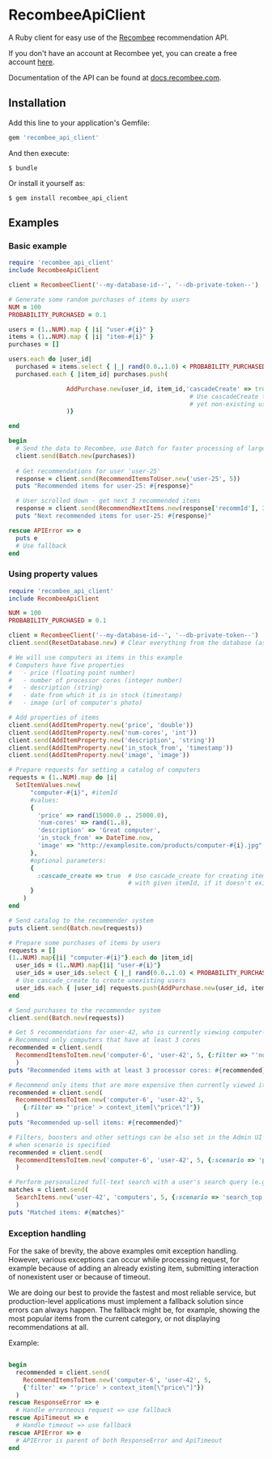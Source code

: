 # RecombeeApiClient

A Ruby client for easy use of the [Recombee](https://www.recombee.com/) recommendation API.

If you don't have an account at Recombee yet, you can create a free account [here](https://www.recombee.com/).

Documentation of the API can be found at [docs.recombee.com](https://docs.recombee.com/).

## Installation

Add this line to your application's Gemfile:

```ruby
gem 'recombee_api_client'
```

And then execute:

    $ bundle

Or install it yourself as:

    $ gem install recombee_api_client

## Examples

### Basic example
```ruby
require 'recombee_api_client'
include RecombeeApiClient

client = RecombeeClient('--my-database-id--', '--db-private-token--')

# Generate some random purchases of items by users
NUM = 100
PROBABILITY_PURCHASED = 0.1

users = (1..NUM).map { |i| "user-#{i}" }
items = (1..NUM).map { |i| "item-#{i}" }
purchases = []

users.each do |user_id|
  purchased = items.select { |_| rand(0.0..1.0) < PROBABILITY_PURCHASED }
  purchased.each { |item_id| purchases.push(

                AddPurchase.new(user_id, item_id,'cascadeCreate' => true)
                                                  # Use cascadeCreate to create the
                                                  # yet non-existing users and items
                )}

end

begin
  # Send the data to Recombee, use Batch for faster processing of larger data
  client.send(Batch.new(purchases))
  
  # Get recommendations for user 'user-25'
  response = client.send(RecommendItemsToUser.new('user-25', 5))
  puts "Recommended items for user-25: #{response}"

  # User scrolled down - get next 3 recommended items
  response = client.send(RecommendNextItems.new(response['recommId'], 3))
  puts "Next recommended items for user-25: #{response}"

rescue APIError => e
  puts e
  # Use fallback
end
```

### Using property values
```ruby
require 'recombee_api_client'
include RecombeeApiClient

NUM = 100
PROBABILITY_PURCHASED = 0.1

client = RecombeeClient('--my-database-id--', '--db-private-token--')
client.send(ResetDatabase.new) # Clear everything from the database (asynchronous)

# We will use computers as items in this example
# Computers have five properties 
#   - price (floating point number)
#   - number of processor cores (integer number)
#   - description (string)
#   - date from which it is in stock (timestamp)
#   - image (url of computer's photo)

# Add properties of items
client.send(AddItemProperty.new('price', 'double'))
client.send(AddItemProperty.new('num-cores', 'int'))
client.send(AddItemProperty.new('description', 'string'))
client.send(AddItemProperty.new('in_stock_from', 'timestamp'))
client.send(AddItemProperty.new('image', 'image'))

# Prepare requests for setting a catalog of computers
requests = (1..NUM).map do |i|
  SetItemValues.new(
      "computer-#{i}", #itemId
      #values:
      { 
        'price' => rand(15000.0 .. 25000.0),
        'num-cores' => rand(1..8),
        'description' => 'Great computer',
        'in_stock_from' => DateTime.now,
        'image' => "http://examplesite.com/products/computer-#{i}.jpg"
      },
      #optional parameters:
      {
        :cascade_create => true  # Use cascade_create for creating item
                                 # with given itemId, if it doesn't exist
      }
    )
end

# Send catalog to the recommender system
puts client.send(Batch.new(requests))

# Prepare some purchases of items by users
requests = []
(1..NUM).map{|i| "computer-#{i}"}.each do |item_id|
  user_ids = (1..NUM).map{|i| "user-#{i}"}
  user_ids = user_ids.select { |_| rand(0.0..1.0) < PROBABILITY_PURCHASED }
  # Use cascade_create to create unexisting users
  user_ids.each { |user_id| requests.push(AddPurchase.new(user_id, item_id, :cascade_create => true)) }
end

# Send purchases to the recommender system
client.send(Batch.new(requests))

# Get 5 recommendations for user-42, who is currently viewing computer-6
# Recommend only computers that have at least 3 cores
recommended = client.send(
  RecommendItemsToItem.new('computer-6', 'user-42', 5, {:filter => "'num-cores'>=3"})
  )
puts "Recommended items with at least 3 processor cores: #{recommended}"

# Recommend only items that are more expensive then currently viewed item (up-sell)
recommended = client.send(
  RecommendItemsToItem.new('computer-6', 'user-42', 5,
    {:filter => "'price' > context_item[\"price\"]"})
  )
puts "Recommended up-sell items: #{recommended}"

# Filters, boosters and other settings can be also set in the Admin UI (admin.recombee.com)
# when scenario is specified
recommended = client.send(
  RecommendItemsToItem.new('computer-6', 'user-42', 5, {:scenario => 'product_detail'})
  )

# Perform personalized full-text search with a user's search query (e.g. 'computers').
matches = client.send(
  SearchItems.new('user-42', 'computers', 5, {:scenario => 'search_top'})
  )
puts "Matched items: #{matches}"
```

### Exception handling

For the sake of brevity, the above examples omit exception handling. However, various exceptions can occur while processing request, for example because of adding an already existing item, submitting interaction of nonexistent user or because of timeout.

We are doing our best to provide the fastest and most reliable service, but production-level applications must implement a fallback solution since errors can always happen. The fallback might be, for example, showing the most popular items from the current category, or not displaying recommendations at all.

Example:
```ruby

begin
  recommended = client.send(
    RecommendItemsToItem.new('computer-6', 'user-42', 5,
    {'filter' => "'price' > context_item[\"price\"]"})
  )
rescue ResponseError => e
  # Handle errorneous request => use fallback
rescue ApiTimeout => e
  # Handle timeout => use fallback
rescue APIError => e
  # APIError is parent of both ResponseError and ApiTimeout
end
```